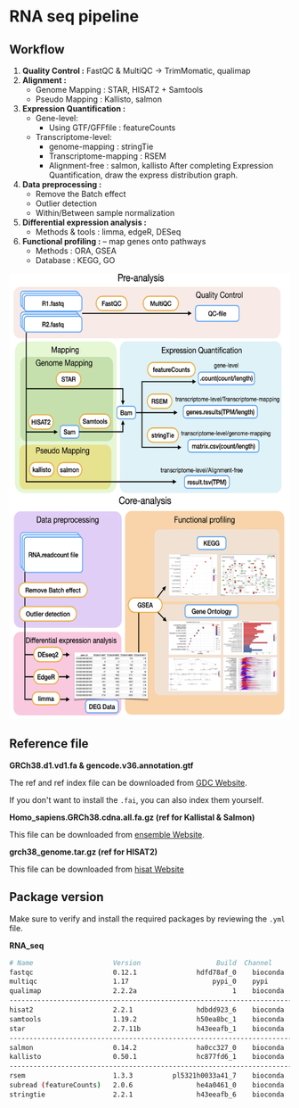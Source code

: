 # RNA seq pipeline

## Workflow
1. **Quality Control :** FastQC & MultiQC -> TrimMomatic, qualimap
2. **Alignment :** 
   - Genome Mapping : STAR, HISAT2 + Samtools
   - Pseudo Mapping : Kallisto, salmon
4. **Expression Quantification :**
   - Gene-level:
      - Using GTF/GFFfile : featureCounts
   - Transcriptome-level:
      - genome-mapping : stringTie
      - Transcriptome-mapping : RSEM
      - Alignment-free : salmon, kallisto
   After completing Expression Quantification, draw the express distribution graph.
5. **Data preprocessing :**
   - Remove the Batch effect
   - Outlier detection
   - Within/Between sample normalization
6. **Differential expression analysis :**
   - Methods & tools : limma, edgeR, DESeq
7. **Functional profiling :**
   – map genes onto pathways
   - Methods : ORA, GSEA
   - Database : KEGG, GO

<img src="https://github.com/Juan-Jeffery/bioinformatics-tools/blob/main/RNA_shell/img/RNA_pipeline.png" width="600" height="800">

## Reference file
**GRCh38.d1.vd1.fa & gencode.v36.annotation.gtf**

The ref and ref index file can be downloaded from [GDC Website](https://gdc.cancer.gov/about-data/gdc-data-processing/gdc-reference-files).

If you don't want to install the `.fai`, you can also index them yourself.

**Homo_sapiens.GRCh38.cdna.all.fa.gz (ref for Kallistal & Salmon)**

This file can be downloaded from [ensemble Website](https://ftp.ensembl.org/pub/release-111/fasta/homo_sapiens/cdna/).

**grch38_genome.tar.gz (ref for HISAT2)**

This file can be downloaded from [hisat Website](https://genome-idx.s3.amazonaws.com/hisat/)

## Package version
Make sure to verify and install the required packages by reviewing the `.yml` file.

**RNA_seq**
  ```bash
# Name                    Version                   Build  Channel
fastqc                    0.12.1               hdfd78af_0    bioconda 
multiqc                   1.17                     pypi_0    pypi
qualimap                  2.2.2a                        1    bioconda
------------------------------------------------------------------------
hisat2                    2.2.1                hdbdd923_6    bioconda
samtools                  1.19.2               h50ea8bc_1    bioconda
star                      2.7.11b              h43eeafb_1    bioconda
------------------------------------------------------------------------
salmon                    0.14.2               ha0cc327_0    bioconda
kallisto                  0.50.1               hc877fd6_1    bioconda
------------------------------------------------------------------------
rsem                      1.3.3          pl5321h0033a41_7    bioconda
subread (featureCounts)   2.0.6                he4a0461_0    bioconda
stringtie                 2.2.1                h43eeafb_6    bioconda
  ```
